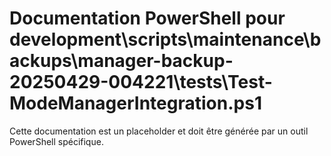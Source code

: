 # Documentation PowerShell pour development\scripts\maintenance\backups\manager-backup-20250429-004221\tests\Test-ModeManagerIntegration.ps1

Cette documentation est un placeholder et doit être générée par un outil PowerShell spécifique.
